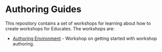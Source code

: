Authoring Guides
================

This repository contains a set of workshops for learning about how to create
workshops for Educates. The workshops are:

* [Authoring Environment](workshops/lab-authoring-environment) - Workshop on getting started with workshop authoring.
